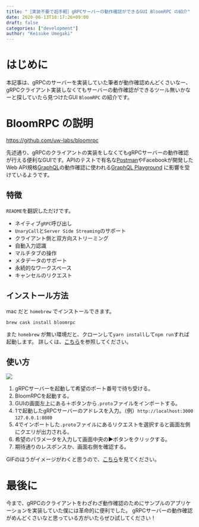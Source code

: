 ```yaml
---
title: "［実装不要で超手軽］gRPCサーバーの動作確認ができるGUI BloomRPC の紹介"
date: 2020-06-13T18:17:26+09:00
draft: false
categories: ["development"]
author: "Keisuke Umegaki"
---
```


# はじめに

本記事は、gRPCのサーバーを実装していた筆者が動作確認めんどくさいなー、gRPCクライアント実装しなくてもサーバーの動作確認ができるツール無いかなーと探していたら見つけたGUI `BloomRPC` の紹介です。

# BloomRPC の説明

https://github.com/uw-labs/bloomrpc

先述通り、gRPCのクライアントの実装をしなくてもgRPCサーバーの動作確認が行える便利なGUIです。APIのテストで有名な[Postman](https://www.postman.com/)やFacebookが開発したWeb API規格[GraphQL](https://graphql.org/)の動作確認に使われる[GraphQL Playground](https://github.com/prisma-labs/graphql-playground) に影響を受けているようです。

## 特徴

`README`を翻訳しただけです。

- ネイティブ`gRPC`呼び出し
- `UnaryCall`と`Server Side Streaming`のサポート
- クライアント側と双方向ストリーミング
- 自動入力認識
- マルチタブの操作
- メタデータのサポート
- 永続的なワークスペース
- キャンセルのリクエスト

## インストール方法

mac だと `homebrew` でインストールできます。

```
brew cask install bloomrpc
```

また `homebrew` が無い環境だと、クローンして`yarn install`して`npm run`すれば起動します。
詳しくは、[こちら](https://github.com/uw-labs/bloomrpc#build-from-source)を参照してください。

## 使い方

![](https://qiita-user-contents.imgix.net/https%3A%2F%2Fqiita-image-store.s3.ap-northeast-1.amazonaws.com%2F0%2F275587%2F32c00547-24de-8ce5-325a-c957b27ce9f4.png?ixlib=rb-1.2.2&auto=format&gif-q=60&q=75&s=05a58d8d6e3b47489394f189a5f96304)

1. gRPCサーバーを起動して希望のポート番号で待ち受ける。
2. BloomRPCを起動する。
3. GUIの画面左上にある＋ボタンから`.proto`ファイルをインポートする。
4. 1で起動したgRPCサーバーのアドレスを入力。（例）`http://localhost:3000` `127.0.0.1:8080`
5. 4でインポートした`.proto`ファイルにあるリクエストを選択すると画面左側にクエリが出力される。
6. 希望のパラメータを入力して画面中央の▶ボタンをクリックする。
7. 期待通りのレスポンスか、画面右側を確認する。

GIFのほうがイメージがわくと思うので、[こちら](https://github.com/uw-labs/bloomrpc#preview)を見てください。

# 最後に

今まで、gRPCのクライアントをわざわざ動作確認のためにサンプルのアプリケーションを実装していた僕には革命的に便利でした。
gRPCサーバーの動作確認がめんどくさいなと思っている方がいたらぜひ試してください！
